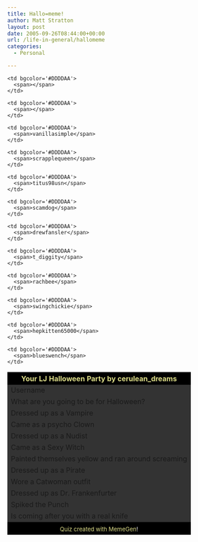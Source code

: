 ```yaml
---
title: Hallo=meme!
author: Matt Stratton
layout: post
date: 2005-09-26T08:44:00+00:00
url: /life-in-general/hallomeme
categories:
  - Personal

---
```

<table cellspacing='0' cellpadding='2' align='center'>
  <tr>
    <th colspan="2" bgcolor='#000000'>
      <font color='#DDDD88'>Your LJ Halloween Party by <a href='https://www.livejournal.com/users/cerulean_dreams/'><font color='#DDDD88'>cerulean_dreams</font></a></font>
    </th>
  </tr>
  
  <tr>
    <td bgcolor='#333333'>
      <span>Username</span>
    </td>
    
    <td bgcolor='#DDDDAA'>
      <span></span>
    </td>
  </tr>
  
  <tr>
    <td bgcolor='#333333'>
      <span>What are you going to be for Halloween?</span>
    </td>
    
    <td bgcolor='#DDDDAA'>
      <span></span>
    </td>
  </tr>
  
  <tr>
    <td bgcolor='#333333'>
      <span>Dressed up as a Vampire</span>
    </td>
    
    <td bgcolor='#DDDDAA'>
      <span>vanillasimple</span>
    </td>
  </tr>
  
  <tr>
    <td bgcolor='#333333'>
      <span>Came as a psycho Clown</span>
    </td>
    
    <td bgcolor='#DDDDAA'>
      <span>scrapplequeen</span>
    </td>
  </tr>
  
  <tr>
    <td bgcolor='#333333'>
      <span>Dressed up as a Nudist</span>
    </td>
    
    <td bgcolor='#DDDDAA'>
      <span>titus98usn</span>
    </td>
  </tr>
  
  <tr>
    <td bgcolor='#333333'>
      <span>Came as a Sexy Witch</span>
    </td>
    
    <td bgcolor='#DDDDAA'>
      <span>scamdog</span>
    </td>
  </tr>
  
  <tr>
    <td bgcolor='#333333'>
      <span>Painted themselves yellow and ran around screaming</span>
    </td>
    
    <td bgcolor='#DDDDAA'>
      <span>drewfansler</span>
    </td>
  </tr>
  
  <tr>
    <td bgcolor='#333333'>
      <span>Dressed up as a Pirate</span>
    </td>
    
    <td bgcolor='#DDDDAA'>
      <span>t_diggity</span>
    </td>
  </tr>
  
  <tr>
    <td bgcolor='#333333'>
      <span>Wore a Catwoman outfit</span>
    </td>
    
    <td bgcolor='#DDDDAA'>
      <span>rachbee</span>
    </td>
  </tr>
  
  <tr>
    <td bgcolor='#333333'>
      <span>Dressed up as Dr. Frankenfurter</span>
    </td>
    
    <td bgcolor='#DDDDAA'>
      <span>swingchickie</span>
    </td>
  </tr>
  
  <tr>
    <td bgcolor='#333333'>
      <span>Spiked the Punch</span>
    </td>
    
    <td bgcolor='#DDDDAA'>
      <span>hepkitten65000</span>
    </td>
  </tr>
  
  <tr>
    <td bgcolor='#333333'>
      <span>Is coming after you with a real knife</span>
    </td>
    
    <td bgcolor='#DDDDAA'>
      <span>blueswench</span>
    </td>
  </tr>
  
  <tr>
    <td colspan="2" align='center' bgcolor='#000000'>
    </td>
  </tr>
  
  <tr>
    <td colspan="2" align='center' bgcolor='#000000'>
      <font size='-1' color='#FFFFFF'><a href='https://memegen.net/'><font color='#DDDD88'>Quiz created with MemeGen</font></a>!</font>
    </td>
  </tr>
</table>